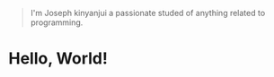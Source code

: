 <!DOCTYPE html>
<html lang="en">
<head>
    <meta charset="UTF-8">
    <meta name="viewport" content="width=device-width, initial-scale=1.0">
    <title>BRIEF INTRO</title>
</head>
<body>
  <BLOCKQUOTE> I'm Joseph kinyanjui a passionate studed of anything related to programming.</BLOCKQUOTE>
  <div> </div>
    <h1>Hello, World!</h1>
</body>
</html>

